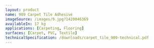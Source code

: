 ```yaml
---
layout: product
name: 909 Carpet Tile Adhesive
imageSource: /images/9.jpg?1420046369
availableIn: 17 kg
applications: [Carpeting, Flooring]
surfaces: [Carpet, PVC, Textile]
technicalSpecification: /downloads/carpet_tile_909-technical.pdf
---
```

